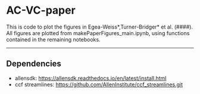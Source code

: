 # AC-VC-paper
This is code to plot the figures in Egea-Weiss*,Turner-Bridger* et al. (####).  
All figures are plotted from makePaperFigures_main.ipynb, using functions contained in the remaining notebooks. 
___

## Dependencies  
- allensdk: https://allensdk.readthedocs.io/en/latest/install.html
- ccf streamlines: https://github.com/AllenInstitute/ccf_streamlines.git
